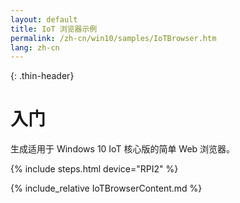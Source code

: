 ```yaml
---
layout: default
title: IoT 浏览器示例
permalink: /zh-cn/win10/samples/IoTBrowser.htm
lang: zh-cn
---
```


{: .thin-header}
# 入门
生成适用于 Windows 10 IoT 核心版的简单 Web 浏览器。

{% include steps.html device="RPI2" %}

{% include_relative IoTBrowserContent.md %}
